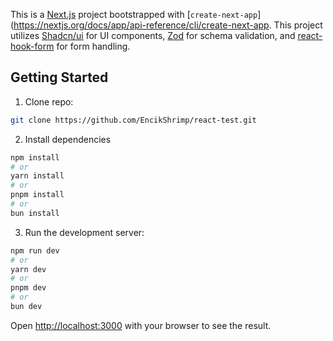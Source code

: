 This is a [Next.js](https://nextjs.org) project bootstrapped with [`create-next-app`](https://nextjs.org/docs/app/api-reference/cli/create-next-app. This project utilizes [Shadcn/ui](https://ui.shadcn.com/) for UI components, [Zod](https://zod.dev/) for schema validation, and [react-hook-form](https://react-hook-form.com/) for form handling.

## Getting Started
1. Clone repo:
```bash
git clone https://github.com/EncikShrimp/react-test.git
```

2. Install dependencies
```bash
npm install
# or
yarn install
# or
pnpm install
# or
bun install
```

3. Run the development server:

```bash
npm run dev
# or
yarn dev
# or
pnpm dev
# or
bun dev
```

Open [http://localhost:3000](http://localhost:3000) with your browser to see the result.

